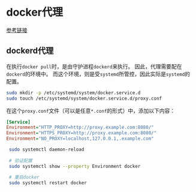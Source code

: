 # docker代理

[参考链接](https://note.qidong.name/2020/05/docker-proxy/)

## dockerd代理

在执行`docker pull`时，是由守护进程`dockerd`来执行。 因此，代理需要配在`dockerd`的环境中。 而这个环境，则是受`systemd`所管控，因此实际是`systemd`的配置。

```sh
sudo mkdir -p /etc/systemd/system/docker.service.d
sudo touch /etc/systemd/system/docker.service.d/proxy.conf
```

在这个`proxy.conf`文件（可以是任意`*.conf`的形式）中，添加以下内容：

```ini
[Service]
Environment="HTTP_PROXY=http://proxy.example.com:8080/"
Environment="HTTPS_PROXY=http://proxy.example.com:8080/"
Environment="NO_PROXY=localhost,127.0.0.1,.example.com"
```

```bash
 sudo systemctl daemon-reload
 
 # 验证配置
 sudo systemctl show --property Environment docker
 
 # 重启docker
 sudo systemctl restart docker
```

